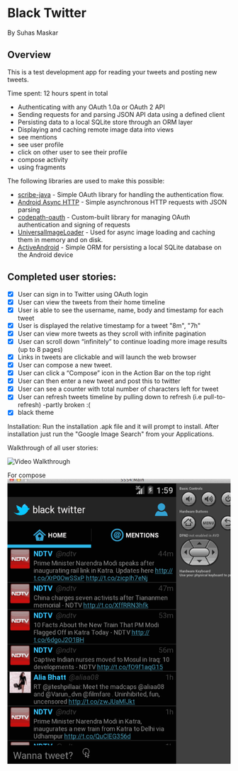 # Black Twitter
By Suhas Maskar
## Overview

This is a test development app for reading your tweets and posting new tweets.

Time spent: 12 hours spent in total

 * Authenticating with any OAuth 1.0a or OAuth 2 API
 * Sending requests for and parsing JSON API data using a defined client
 * Persisting data to a local SQLite store through an ORM layer
 * Displaying and caching remote image data into views
 * see mentions
 * see user profile
 * click on other user to see their profile
 * compose activity
 * using fragments


The following libraries are used to make this possible:

 * [scribe-java](https://github.com/fernandezpablo85/scribe-java) - Simple OAuth library for handling the authentication flow.
 * [Android Async HTTP](https://github.com/loopj/android-async-http) - Simple asynchronous HTTP requests with JSON parsing
 * [codepath-oauth](https://github.com/thecodepath/android-oauth-handler) - Custom-built library for managing OAuth authentication and signing of requests
 * [UniversalImageLoader](https://github.com/nostra13/Android-Universal-Image-Loader) - Used for async image loading and caching them in memory and on disk.
 * [ActiveAndroid](https://github.com/pardom/ActiveAndroid) - Simple ORM for persisting a local SQLite database on the Android device

## Completed user stories:

 * [x]  User can sign in to Twitter using OAuth login
 * [x]  User can view the tweets from their home timeline
 * [x]  User is able to see the username, name, body and timestamp for each tweet
 * [x]  User is displayed the relative timestamp for a tweet "8m", "7h"
 * [x]  User can view more tweets as they scroll with infinite pagination
 * [x]  User can scroll down “infinitely” to continue loading more image results (up to 8 pages)
 * [x]  Links in tweets are clickable and will launch the web browser
 * [x]  User can compose a new tweet.
 * [x]  User can click a “Compose” icon in the Action Bar on the top right
 * [x]  User can then enter a new tweet and post this to twitter
 * [x]  User can see a counter with total number of characters left for tweet
 * [x]  User can refresh tweets timeline by pulling down to refresh (i.e pull-to-refresh) -partly broken :( 
 * [x]  black theme

Installation: 
Run the installation .apk file and it will prompt to install. After installation just run the "Google Image Search" from your Applications.

Walkthrough of all user stories:

![Video Walkthrough](Twitter_profiles.gif)

For compose
![Video Walkthrough](Twitter_Compose.gif)



